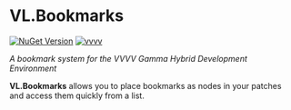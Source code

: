 # VL.Bookmarks

[![NuGet Version](https://img.shields.io/nuget/vpre/VL.Bookmarks?style=for-the-badge)](https://www.nuget.org/packages/VL.Bookmarks/) [![vvvv](https://img.shields.io/static/v1?label=MADE%20FOR&message=VVVV&color=191919&style=for-the-badge)](https://visualprogramming.net/)

_A bookmark system for the VVVV Gamma Hybrid Development Environment_

**VL.Bookmarks** allows you to place bookmarks as nodes in your patches and access them quickly from a list.

